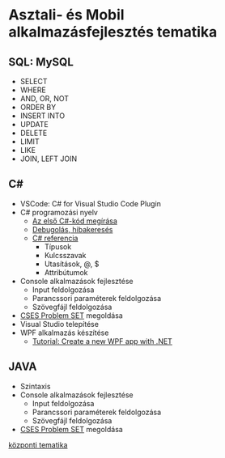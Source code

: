 # Asztali- és Mobil alkalmazásfejlesztés tematika

## SQL: MySQL

- SELECT
- WHERE
- AND, OR, NOT
- ORDER BY
- INSERT INTO
- UPDATE
- DELETE
- LIMIT
- LIKE
- JOIN, LEFT JOIN

## C\#

- VSCode: C# for Visual Studio Code Plugin
- C# programozási nyelv
  - [Az első C#-kód megírása](https://learn.microsoft.com/hu-hu/training/modules/csharp-write-first/)
  - [Debugolás, hibakeresés](https://learn.microsoft.com/hu-hu/training/modules/dotnet-debug/3-analyze-your-program-state)
  - [C# referencia](https://learn.microsoft.com/en-us/dotnet/csharp/language-reference/)
    - Típusok
    - Kulcsszavak
    - Utasítások, @, $
    - Attribútumok
- Console alkalmazások fejlesztése
  - Input feldolgozása
  - Parancssori paraméterek feldolgozása
  - Szövegfájl feldolgozása
- [CSES Problem SET](https://cses.fi/problemset/) megoldása
- Visual Studio telepítése
- WPF alkalmazás készítése
  - [Tutorial: Create a new WPF app with .NET](https://learn.microsoft.com/hu-hu/dotnet/desktop/wpf/get-started/create-app-visual-studio?view=netdesktop-7.0)

## JAVA

- Szintaxis
- Console alkalmazások fejlesztése
  - Input feldolgozása
  - Parancssori paraméterek feldolgozása
  - Szövegfájl feldolgozása
- [CSES Problem SET](https://cses.fi/problemset/) megoldása

[központi tematika](pdf/Asztali%20és%20mobil%20alkalmazások%20fejlesztése%20és%20tesztelése.pdf)

